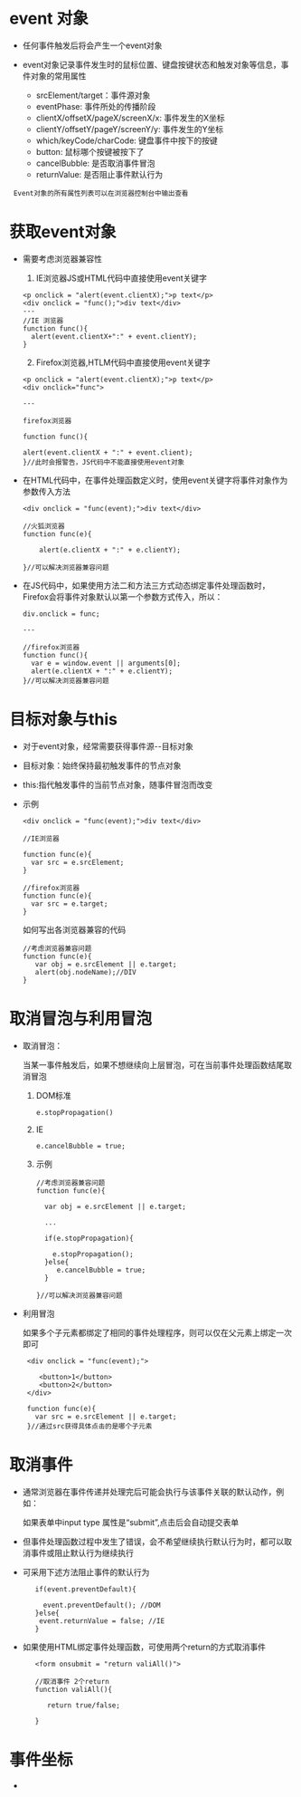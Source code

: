 # event 对象

* 任何事件触发后将会产生一个event对象

* event对象记录事件发生时的鼠标位置、键盘按键状态和触发对象等信息，事件对象的常用属性

  * srcElement\/target：事件源对象
  * eventPhase: 事件所处的传播阶段
  * clientX\/offsetX\/pageX\/screenX\/x: 事件发生的X坐标
  * clientY\/offsetY\/pageY\/screenY\/y: 事件发生的Y坐标
  * which\/keyCode\/charCode: 键盘事件中按下的按键
  * button: 鼠标哪个按键被按下了
  * cancelBubble: 是否取消事件冒泡
  * returnValue: 是否阻止事件默认行为


```
 Event对象的所有属性列表可以在浏览器控制台中输出查看
```

# 获取event对象

* 需要考虑浏览器兼容性

  1. IE浏览器JS或HTML代码中直接使用event关键字

    ```
    <p onclick = "alert(event.clientX);">p text</p>
    <div onclick = "func();">div text</div>
    ---
    //IE 浏览器
    function func(){
      alert(event.clientX+":" + event.clientY);
    }
    ```

  2. Firefox浏览器,HTLM代码中直接使用event关键字

    ```
    <p onclick = "alert(event.clientX);">p text</p>
    <div onclick="func">

    ---

    firefox浏览器

    function func(){

    alert(event.clientX + ":" + event.client);
    }//此时会报警告，JS代码中不能直接使用event对象
    ```



* 在HTML代码中，在事件处理函数定义时，使用event关键字将事件对象作为参数传入方法

      <div onclick = "func(event);">div text</div>

      //火狐浏览器
      function func(e){

          alert(e.clientX + ":" + e.clientY);

      }//可以解决浏览器兼容问题
             
- 在JS代码中，如果使用方法二和方法三方式动态绑定事件处理函数时，Firefox会将事件对象默认以第一个参数方式传入，所以：

      div.onclick = func; 

      --- 
 
      //firefox浏览器
      function func(){
        var e = window.event || arguments[0];
        alert(e.clientX + ":" + e.clientY);
      }//可以解决浏览器兼容问题

# 目标对象与this

  - 对于event对象，经常需要获得事件源--目标对象

  - 目标对象：始终保持最初触发事件的节点对象
 
  - this:指代触发事件的当前节点对象，随事件冒泡而改变

  - 示例

        <div onclick = "func(event);">div text</div>
         
        //IE浏览器

        function func(e){
          var src = e.srcElement;
        }

        //firefox浏览器
        function func(e){ 
          var src = e.target;
        }

      如何写出各浏览器兼容的代码

        //考虑浏览器兼容问题
        function func(e){
           var obj = e.srcElement || e.target;
           alert(obj.nodeName);//DIV
        }

# 取消冒泡与利用冒泡

   - 取消冒泡：

      当某一事件触发后，如果不想继续向上层冒泡，可在当前事件处理函数结尾取消冒泡

     1. DOM标准

            e.stopPropagation()

     2. IE

            e.cancelBubble = true; 

     3. 示例

            //考虑浏览器兼容问题     
            function func(e){
               
              var obj = e.srcElement || e.target;

              ...
 
              if(e.stopPropagation){

                e.stopPropagation();
              }else{
                 e.cancelBubble = true;
              }

            }//可以解决浏览器兼容问题

- 利用冒泡 

   如果多个子元素都绑定了相同的事件处理程序，则可以仅在父元素上绑定一次即可

       <div onclick = "func(event);">

          <button>1</button>
          <button>2</button>
       </div>

       function func(e){
         var src = e.srcElement || e.target;
       }//通过src获得具体点击的是哪个子元素


# 取消事件

  - 通常浏览器在事件传递并处理完后可能会执行与该事件关联的默认动作，例如：

     如果表单中input type 属性是“submit”,点击后会自动提交表单

  - 但事件处理函数过程中发生了错误，会不希望继续执行默认行为时，都可以取消事件或阻止默认行为继续执行

 - 可采用下述方法阻止事件的默认行为

          if(event.preventDefault){

            event.preventDefault(); //DOM
          }else{
           event.returnValue = false; //IE
          }

 - 如果使用HTML绑定事件处理函数，可使用两个return的方式取消事件
    
          <form onsubmit = "return valiAll()">

          //取消事件 2个return
          function valiAll(){

             return true/false;

          }
          

# 事件坐标

 - 